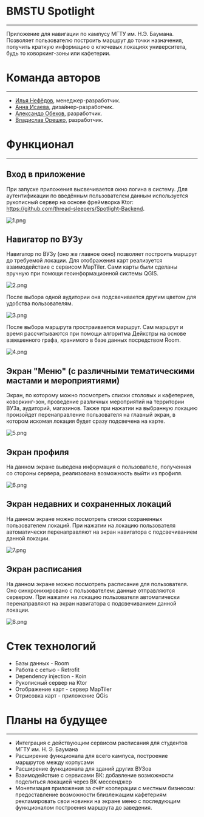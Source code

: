 # BMSTU Spotlight
---
Приложение для навигации по кампусу МГТУ им. Н.Э. Баумана. 
Позволяет пользователю построить маршрут до точки назначения, получить краткую информацию о ключевых локациях университета, будь то коворкинг-зоны или кафетерии. 
# Команда авторов
---
- [Илья Нефёдов](https://github.com/ilyaniafiodau), менеджер-разработчик.
- [Анна Исаева](https://github.com/cr3at1v3annis), дизайнер-разработчик.
- [Александр Обехов](https://github.com/MrSashaNeo), разработчик.
- [Владислав Орешко](https://github.com/ByteTheKernel), разработчик.
# Функционал
---
## Вход в приложение
При запуске приложения высвечивается окно логина в систему.
Для аутентификации по введённым пользователем данным используется рукописный сервер на основе фреймворка Ktor: https://github.com/thread-sleepers/Spotlight-Backend.

![1.png](images/1.png)
## Навигатор по ВУЗу
Навигатор по ВУЗу (оно же главное окно) позволяет построить маршрут до требуемой локации. Для отображения карт реализуется взаимодействие с сервисом MapTiler. Сами карты были сделаны вручную при помощи геоинформационной системы QGIS. 

![2.png](images/2.png)

После выбора одной аудитории она подсвечивается другим цветом для удобства пользователям. 

![3.png](images/3.png)

После выбора маршрута простраивается маршрут. Сам маршрут и время рассчитываются при помощи алгоритма Дейкстры на основе взвешенного графа, хранимого в базе данных посредством Room.

![4.png](images/4.png)

## Экран "Меню" (с различными тематическими мастами и мероприятиями)
Экран, по которому можно посмотреть списки столовых и кафетериев, коворкинг-зон, проведение различных мероприятий на территории ВУЗа, аудиторий, магазинов. Также при нажатии на выбранную локацию произойдет перенаправление пользователя на главный экран, в котором искомая локация будет сразу подсвечена на карте.

![5.png](images/5.png)

## Экран профиля
На данном экране выведена информация о пользователе, полученная со стороны сервера, реализована возможность выйти из профиля.

![6.png](images/6.png)

## Экран недавних и сохраненных локаций
На данном экране можно посмотреть списки сохраненных пользователем локаций. При нажатии на локацию пользователя автоматически перенаправляют на экран навигатора с подсвечиванием данной локации.

![7.png](images/7.png)

## Экран расписания
На данном экране можно посмотреть расписание для пользователя. Оно синхронихировано с пользователем: данные отправляются сервером. При нажатии на локацию пользователя автоматически перенаправляют на экран навигатора с подсвечиванием данной локации.

![8.png](images/8.png)

# Стек технологий
- Базы данных - Room
- Работа с сетью - Retrofit
- Dependency injection - Koin
- Рукописный сервер на Ktor
- Отображение карт - сервер MapTiler
- Отрисовка карт - приложение QGis

# Планы на будущее
---
- Интеграция с действующим сервисом расписания для студентов МГТУ им. Н. Э. Баумана
- Расширение функционала для всего кампуса, построение маршрутов между корпусами
- Расширение функционала для зданий других ВУЗов
- Взаимодействие с сервисами ВК: добавление возможности поделиться локацией через ВК мессенджер
- Монетизация приложения за счёт кооперации с местным бизнесом: предоставление возможности близлежащим кафетериям рекламировать свои новинки на экране меню с последующим функционалом построения маршрута до заведения.
